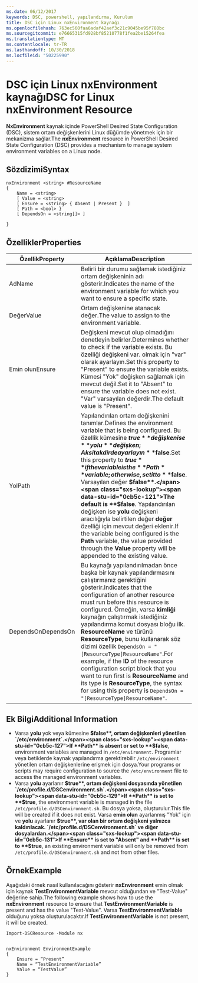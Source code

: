 ```yaml
---
ms.date: 06/12/2017
keywords: DSC, powershell, yapılandırma, Kurulum
title: DSC için Linux nxEnvironment kaynağı
ms.openlocfilehash: 763ec560faa6adaf42aef3c21c9045be95f780bc
ms.sourcegitcommit: e76665315fd928bf85210778f1fea2be15264fea
ms.translationtype: MT
ms.contentlocale: tr-TR
ms.lasthandoff: 10/30/2018
ms.locfileid: "50225990"
---
```

# <a name="dsc-for-linux-nxenvironment-resource"></a><span data-ttu-id="0cb5c-103">DSC için Linux nxEnvironment kaynağı</span><span class="sxs-lookup"><span data-stu-id="0cb5c-103">DSC for Linux nxEnvironment Resource</span></span>

<span data-ttu-id="0cb5c-104">**NxEnvironment** kaynak içinde PowerShell Desired State Configuration (DSC), sistem ortam değişkenlerini Linux düğümde yönetmek için bir mekanizma sağlar.</span><span class="sxs-lookup"><span data-stu-id="0cb5c-104">The **nxEnvironment** resource in PowerShell Desired State Configuration (DSC) provides a mechanism to manage system environment variables on a Linux node.</span></span>

## <a name="syntax"></a><span data-ttu-id="0cb5c-105">Sözdizimi</span><span class="sxs-lookup"><span data-stu-id="0cb5c-105">Syntax</span></span>

```
nxEnvironment <string> #ResourceName
{
    Name = <string>
    [ Value = <string>
    [ Ensure = <string> { Absent | Present }  ]
    [ Path = <bool> }
    [ DependsOn = <string[]> ]

}
```

## <a name="properties"></a><span data-ttu-id="0cb5c-106">Özellikler</span><span class="sxs-lookup"><span data-stu-id="0cb5c-106">Properties</span></span>

|  <span data-ttu-id="0cb5c-107">Özellik</span><span class="sxs-lookup"><span data-stu-id="0cb5c-107">Property</span></span> |  <span data-ttu-id="0cb5c-108">Açıklama</span><span class="sxs-lookup"><span data-stu-id="0cb5c-108">Description</span></span> |
|---|---|
| <span data-ttu-id="0cb5c-109">Ad</span><span class="sxs-lookup"><span data-stu-id="0cb5c-109">Name</span></span>| <span data-ttu-id="0cb5c-110">Belirli bir durumu sağlamak istediğiniz ortam değişkeninin adı gösterir.</span><span class="sxs-lookup"><span data-stu-id="0cb5c-110">Indicates the name of the environment variable for which you want to ensure a specific state.</span></span>|
| <span data-ttu-id="0cb5c-111">Değer</span><span class="sxs-lookup"><span data-stu-id="0cb5c-111">Value</span></span>| <span data-ttu-id="0cb5c-112">Ortam değişkenine atanacak değer.</span><span class="sxs-lookup"><span data-stu-id="0cb5c-112">The value to assign to the environment variable.</span></span>|
| <span data-ttu-id="0cb5c-113">Emin olun</span><span class="sxs-lookup"><span data-stu-id="0cb5c-113">Ensure</span></span>| <span data-ttu-id="0cb5c-114">Değişkeni mevcut olup olmadığını denetleyin belirler.</span><span class="sxs-lookup"><span data-stu-id="0cb5c-114">Determines whether to check if the variable exists.</span></span> <span data-ttu-id="0cb5c-115">Bu özelliği değişkeni var. olmak için "var" olarak ayarlayın.</span><span class="sxs-lookup"><span data-stu-id="0cb5c-115">Set this property to "Present" to ensure the variable exists.</span></span> <span data-ttu-id="0cb5c-116">Kümesi "Yok" değişken sağlamak için mevcut değil.</span><span class="sxs-lookup"><span data-stu-id="0cb5c-116">Set it to "Absent" to ensure the variable does not exist.</span></span> <span data-ttu-id="0cb5c-117">"Var" varsayılan değerdir.</span><span class="sxs-lookup"><span data-stu-id="0cb5c-117">The default value is "Present".</span></span>|
| <span data-ttu-id="0cb5c-118">Yol</span><span class="sxs-lookup"><span data-stu-id="0cb5c-118">Path</span></span>| <span data-ttu-id="0cb5c-119">Yapılandırılan ortam değişkenini tanımlar.</span><span class="sxs-lookup"><span data-stu-id="0cb5c-119">Defines the environment variable that is being configured.</span></span> <span data-ttu-id="0cb5c-120">Bu özellik kümesine **$true** değişken ise **yolu** değişken; Aksi takdirde ayarlayın **$false**.</span><span class="sxs-lookup"><span data-stu-id="0cb5c-120">Set this property to **$true** if the variable is the **Path** variable; otherwise, set it to **$false**.</span></span> <span data-ttu-id="0cb5c-121">Varsayılan değer **$false**.</span><span class="sxs-lookup"><span data-stu-id="0cb5c-121">The default is **$false**.</span></span> <span data-ttu-id="0cb5c-122">Yapılandırılan değişken ise **yolu** değişkeni aracılığıyla belirtilen değer **değer** özelliği için mevcut değeri eklenir.</span><span class="sxs-lookup"><span data-stu-id="0cb5c-122">If the variable being configured is the **Path** variable, the value provided through the **Value** property will be appended to the existing value.</span></span>|
| <span data-ttu-id="0cb5c-123">DependsOn</span><span class="sxs-lookup"><span data-stu-id="0cb5c-123">DependsOn</span></span> | <span data-ttu-id="0cb5c-124">Bu kaynağı yapılandırılmadan önce başka bir kaynak yapılandırmasını çalıştırmanız gerektiğini gösterir.</span><span class="sxs-lookup"><span data-stu-id="0cb5c-124">Indicates that the configuration of another resource must run before this resource is configured.</span></span> <span data-ttu-id="0cb5c-125">Örneğin, varsa **kimliği** kaynağın çalıştırmak istediğiniz yapılandırma komut dosyası bloğu ilk. **ResourceName** ve türünü **ResourceType**, bunu kullanarak söz dizimi özellik `DependsOn = "[ResourceType]ResourceName"`.</span><span class="sxs-lookup"><span data-stu-id="0cb5c-125">For example, if the **ID** of the resource configuration script block that you want to run first is **ResourceName** and its type is **ResourceType**, the syntax for using this property is `DependsOn = "[ResourceType]ResourceName"`.</span></span>|

## <a name="additional-information"></a><span data-ttu-id="0cb5c-126">Ek Bilgi</span><span class="sxs-lookup"><span data-stu-id="0cb5c-126">Additional Information</span></span>

* <span data-ttu-id="0cb5c-127">Varsa **yolu** yok veya kümesine **$false**, ortam değişkenleri yönetilen `/etc/environment`.</span><span class="sxs-lookup"><span data-stu-id="0cb5c-127">If **Path** is absent or set to **$false**, environment variables are managed in `/etc/environment`.</span></span> <span data-ttu-id="0cb5c-128">Programlar veya betiklerde kaynak yapılandırma gerektirebilir `/etc/environment` yönetilen ortam değişkenlerine erişmek için dosya.</span><span class="sxs-lookup"><span data-stu-id="0cb5c-128">Your programs or scripts may require configuration to source the `/etc/environment` file to access the managed environment variables.</span></span>
* <span data-ttu-id="0cb5c-129">Varsa **yolu** ayarlanır **$true**, ortam değişkeni dosyasında yönetilen `/etc/profile.d/DSCenvironment.sh`.</span><span class="sxs-lookup"><span data-stu-id="0cb5c-129">If **Path** is set to **$true**, the environment variable is managed in the file `/etc/profile.d/DSCenvironment.sh`.</span></span> <span data-ttu-id="0cb5c-130">Bu dosya yoksa, oluşturulur.</span><span class="sxs-lookup"><span data-stu-id="0cb5c-130">This file will be created if it does not exist.</span></span> <span data-ttu-id="0cb5c-131">Varsa **emin olun** ayarlanmış "Yok" için ve **yolu** ayarlanır **$true**, var olan bir ortam değişkeni yalnızca kaldırılacak. `/etc/profile.d/DSCenvironment.sh` ve diğer dosyalardan.</span><span class="sxs-lookup"><span data-stu-id="0cb5c-131">If **Ensure** is set to "Absent" and **Path** is set to **$true**, an existing environment variable will only be removed from `/etc/profile.d/DSCenvironment.sh` and not from other files.</span></span>

## <a name="example"></a><span data-ttu-id="0cb5c-132">Örnek</span><span class="sxs-lookup"><span data-stu-id="0cb5c-132">Example</span></span>

<span data-ttu-id="0cb5c-133">Aşağıdaki örnek nasıl kullanılacağını gösterir **nxEnvironment** emin olmak için kaynak **TestEnvironmentVariable** mevcut olduğundan ve "Test-Value" değerine sahip.</span><span class="sxs-lookup"><span data-stu-id="0cb5c-133">The following example shows how to use the **nxEnvironment** resource to ensure that **TestEnvironmentVariable** is present and has the value "Test-Value".</span></span> <span data-ttu-id="0cb5c-134">Varsa **TestEnvironmentVariable** olduğunu yoksa oluşturulacaktır.</span><span class="sxs-lookup"><span data-stu-id="0cb5c-134">If **TestEnvironmentVariable** is not present, it will be created.</span></span>

```
Import-DSCResource -Module nx


nxEnvironment EnvironmentExample
{
    Ensure = “Present”
    Name = “TestEnvironmentVariable”
    Value = “TestValue”
}
```
